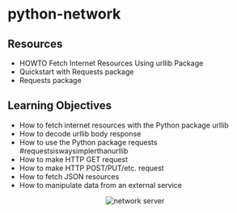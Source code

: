 # python-network
## Resources
 * HOWTO Fetch Internet Resources Using urllib Package
 * Quickstart with Requests package
 * Requests package

## Learning Objectives
* How to fetch internet resources with the Python package urllib
* How to decode urllib body response
* How to use the Python package requests #requestsiswaysimplerthanurllib
* How to make HTTP GET request
* How to make HTTP POST/PUT/etc. request
* How to fetch JSON resources
* How to manipulate data from an external service

<p align="center">
  <img
   src="https://cdn.pixabay.com/photo/2020/02/03/00/12/fiber-4814456_1280.jpg"
   alt="network server"
  >
</p>

